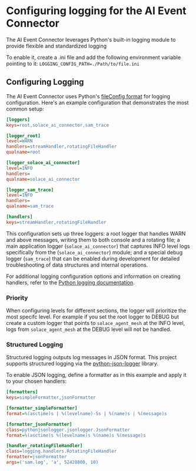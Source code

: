 # Configuring logging for the AI Event Connector

The AI Event Connector leverages Python's built-in logging module to provide flexible and standardized logging  

To enable it, create a .ini file and add the following environment variable pointing to it:
`LOGGING_CONFIG_PATH=./Path/to/file.ini`

## Configuring Logging

The AI Event Connector uses Python's [fileConfig format](https://docs.python.org/3/library/logging.config.html#configuration-file-format) for logging configuration. Here's an example configuration that demonstrates the most common setup:

```ini
[loggers]
keys=root,solace_ai_connector,sam_trace

[logger_root]
level=WARN
handlers=streamHandler,rotatingFileHandler
qualname=root

[logger_solace_ai_connector]
level=INFO
handlers=
qualname=solace_ai_connector

[logger_sam_trace]
level=INFO
handlers=
qualname=sam_trace

[handlers]
keys=streamHandler,rotatingFileHandler
```

This configuration sets up three loggers: a root logger that handles WARN and above messages, writing them to both console and a rotating file; a main application logger (`solace_ai_connector`) that captures INFO level logs specifically from the (`solace_ai_connector`) module; and a special debug logger (`sam_trace`) that can be enabled during development for detailed troubleshooting of data structures and internal operations.

For additional logging configuration options and information on creating handlers, refer to the [Python logging documentation](https://docs.python.org/3/library/logging.config.html#configuration-file-format).

### Priority

When configuring levels for different sections, the logger will prioritize the most specifc level. For example if you set the root logger to DEBUG but create a custom logger that points to `solace_agent_mesh` at the INFO level, logs from `solace_agent_mesh` at the DEBUG level will not be handled.

### Structured Logging

Structured logging outputs log messages in JSON format. This project supports structured logging via the [python-json-logger](https://github.com/nhairs/python-json-logger) library.

To enable JSON logging, define a formatter as in this example and apply it to your chosen handlers:

```ini
[formatters]
keys=simpleFormatter,jsonFormatter

[formatter_simpleFormatter]
format=%(asctime)s | %(levelname)-5s | %(name)s | %(message)s

[formatter_jsonFormatter]
class=pythonjsonlogger.jsonlogger.JsonFormatter
format=%(asctime)s %(levelname)s %(name)s %(message)s

[handler_rotatingFileHandler]
class=logging.handlers.RotatingFileHandler
formatter=jsonFormatter
args=('sam.log', 'a', 52428800, 10)
```
